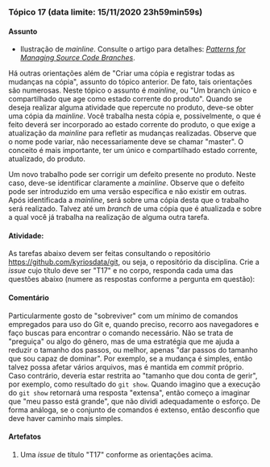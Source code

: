 ### Tópico 17 (data limite: **15/11/2020 23h59min59s**)

#### Assunto

- Ilustração de _mainline_. Consulte o artigo para detalhes: [_Patterns for Managing Source Code Branches_](https://martinfowler.com/articles/branching-patterns.html).

Há outras orientações além de "Criar uma cópia e registrar todas as mudanças na cópia", assunto do tópico anterior.
De fato, tais orientações são numerosas. Neste tópico o assunto é _mainline_, ou 
"Um branch único e compartilhado que age como estado corrente do produto". Quando se deseja realizar alguma
atividade que repercute no produto, deve-se obter uma cópia da _mainline_. Você trabalha nesta cópia e, 
possivelmente, o que é feito deverá ser incorporado ao estado corrente do produto, o que exige a 
atualização da _mainline_ para refletir as mudanças realizadas. Observe que o nome pode variar,
não necessariamente deve se chamar "master". O conceito é mais importante, ter um único e compartilhado
estado corrente, atualizado, do produto.

Um novo trabalho pode ser corrigir um defeito presente no produto. Neste caso, deve-se identificar
claramente a _mainline_. Observe que o defeito pode ser introduzido em uma versão específica e não 
existir em outras. Após identificada a _mainline_, será sobre uma cópia desta que o trabalho será 
realizado. Talvez até um _branch_ de uma cópia que é atualizada e sobre a qual você já trabalha
na realização de alguma outra tarefa.

#### Atividade:

As tarefas abaixo devem ser feitas consultando o repositório https://github.com/kyriosdata/git, ou seja, o repositório da disciplina. Crie a _issue_ cujo
título deve ser "T17" e no corpo, responda cada uma das questões abaixo (numere as respostas conforme a pergunta em questão):

#### Comentário

Particularmente gosto de "sobreviver" com um mínimo de comandos empregados para uso do Git e, quando preciso, recorro aos navegadores e faço buscas para encontrar o comando necessário. Não se trata de "preguiça" ou algo do gênero,
mas de uma estratégia que me ajuda a reduzir o tamanho dos passos, ou melhor,
apenas "dar passos do tamanho que sou capaz de dominar". Por exemplo, se a mudança é simples, então talvez possa afetar vários arquivos, mas é mantida em _commit_ próprio. Caso contrário, deveria estar restrita ao "tamanho que dou conta de gerir", por exemplo, como resultado do `git show`. Quando imagino que a execução do `git show` retornará uma resposta "extensa", então começo a imaginar que "meu passo está grande", que não dividi adequadamente o esforço. De forma análoga, se o conjunto de comandos é extenso, então desconfio que deve haver caminho mais simples.

#### Artefatos

1. Uma _issue_ de título "T17" conforme as orientações acima.
